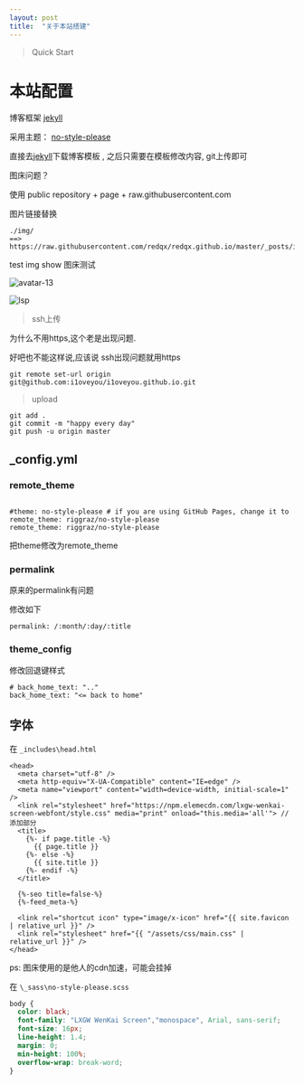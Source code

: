 ```yaml
---
layout: post
title:  "关于本站搭建"
---
```




>  Quick Start



# 本站配置



博客框架 [jekyll](http://jekyllthemes.org/)

采用主题： [no-style-please](https://github.com/riggraz/no-style-please) 

直接去[jekyll](http://jekyllthemes.org/)下载博客模板 , 之后只需要在模板修改内容, git上传即可



图床问题？

使用 public repository +  page + raw.githubusercontent.com

图片链接替换

```
./img/ 
==>
https://raw.githubusercontent.com/redqx/redqx.github.io/master/_posts/img/ 
```



test img show 图床测试



![avatar-13](./img/20240906_134035.jpg)



![lsp](https://raw.githubusercontent.com/redqx/redqx.github.io/master/_posts/img/20240906_134035.jpg)



> ssh上传

为什么不用https,这个老是出现问题.

好吧也不能这样说,应该说 ssh出现问题就用https

```
git remote set-url origin git@github.com:i1oveyou/i1oveyou.github.io.git
```



>  upload

```
git add .
git commit -m "happy every day"
git push -u origin master
```



## _config.yml



### remote_theme

```

#theme: no-style-please # if you are using GitHub Pages, change it to remote_theme: riggraz/no-style-please
remote_theme: riggraz/no-style-please
```

把theme修改为remote_theme



### permalink

原来的permalink有问题

修改如下

```
permalink: /:month/:day/:title
```



### theme_config

修改回退键样式

```
# back_home_text: ".." 
back_home_text: "<= back to home" 
```



## 字体



在 `_includes\head.html`

```
<head>
  <meta charset="utf-8" />
  <meta http-equiv="X-UA-Compatible" content="IE=edge" />
  <meta name="viewport" content="width=device-width, initial-scale=1" />
  <link rel="stylesheet" href="https://npm.elemecdn.com/lxgw-wenkai-screen-webfont/style.css" media="print" onload="this.media='all'"> //添加部分
  <title>
    {%- if page.title -%}
      {{ page.title }}
    {%- else -%}
      {{ site.title }}
    {%- endif -%}
  </title>

  {%-seo title=false-%}
  {%-feed_meta-%}

  <link rel="shortcut icon" type="image/x-icon" href="{{ site.favicon | relative_url }}" />
  <link rel="stylesheet" href="{{ "/assets/css/main.css" | relative_url }}" />
</head>
```

ps: 图床使用的是他人的cdn加速，可能会挂掉



在 `\_sass\no-style-please.scss`

```css
body {
  color: black;
  font-family: "LXGW WenKai Screen","monospace", Arial, sans-serif;
  font-size: 16px;
  line-height: 1.4;
  margin: 0;
  min-height: 100%;
  overflow-wrap: break-word;
}
```

